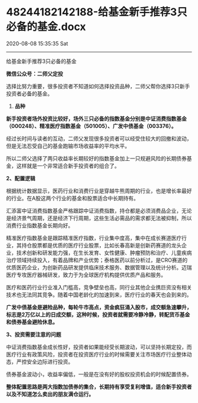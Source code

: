 # 48244182142188-给基金新手推荐3只必备的基金.docx

2020-08-08 15:35:35 Sat

----

给基金新手推荐3只必备的基金

__微信公众号：二师父定投__

选择比努力重要，很多投资者不知道如何选择投资品种，二师父帮你选择3只新手投资者必备的基金。

1. __品种__

__新手投资者场外投资比较好，场外三只必备的指数基金分别是中证消费指数基金（000248）、精准医疗指数基金（501005）、广发中债基金（003376）。__

经过长时间与读者的互动，二师父发现很多投资者可以经受住较大的回撤和波动，但是无法忍受自己的基金跑输市场收益率的平均水平。

所以二师父选择了两只收益率长期较好的指数基金加上一只规避风险的长期债券基金，这样就是一个非常适合新手投资者的组合了。

__2、配置逻辑__

根据统计数据显示，医药行业和消费行业是穿越牛熊周期的行业，也是增长率最好的行业。在A股这两个行业的基金和股票适合中长期持有。

汇添富中证消费指数基金严格跟踪中证消费指数，持仓都是必须消费品企业，无论是经济景气周期，还是经济下行周期，这些生活必需品的需求都无法被抑制，所以消费行业指数基金长期向好。

精准医疗指数基金是跟踪精准医疗指数，行业集中度高，集中在成长赛道医疗行业，其持仓股票都是优质的医疗行业股票，比如长春高新是创新药赛道的龙头企业，技术创新和研发能力强，在生长发育、女性健康、肿瘤预防和治疗、儿童疾病治疗领域持续投入，有着品牌和产业优势；泰格医药以前分析过，是CRO赛道的优质医药企业，为创新药品研发提供临床技术服务、数据管理以及统计分析。迈瑞医疗专攻医疗器械研发，致力于为全球医疗机构提供优质产品和服务。

医疗和医药行业行业准入门槛高，竞争壁垒也高，同行业其他企业携巨资没有相关技术也无法同其竞争。随着中国老龄化的加速到来，医疗行业的春天也会到来的。

__广发中债基金是避险品种，每轮牛市高点，资金疯狂涌入股市，成交额急速攀升，标志是2万亿以上的日成交额，这种时候，投资者就需要冷静冷静，转配货币基金和债券基金避险休息。__

__3、投资需要注意的问题__

中证消费指数基金成长性好，投资者如果能经受长期波动，可以坚持长期定投，而医疗行业有政策风险，投资者在投资医疗行业的时候需要关注市场医疗行业整体动态，严控安全边际进行投资。

债券基金波动小，收益率偏低，一般是在没有好的股权投资机会的时候配置债券。

__整体配置思路是两大指数加债券的集合，长期持有享受复利增值，适合新手投资者以及不知道怎么卖出的朋友满仓运行。__

